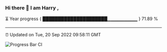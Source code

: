 ### Hi there 👋 I am Harry , 

⏳ Year progress { █████████████████████▁▁▁▁▁▁▁▁▁ } 71.89 %

---

⏰ Updated on Tue, 20 Sep 2022 09:58:11 GMT

![Progress Bar CI](https://github.com/duykhang68/duykhang68/workflows/Progress%20Bar%20CI/badge.svg)

